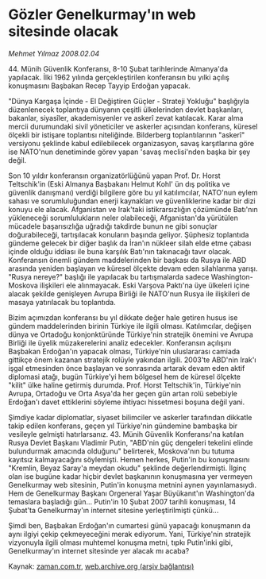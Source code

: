 # Gözler Genelkurmay'ın web sitesinde olacak

*Mehmet Yılmaz 2008.02.04*

<tr><td class="metin" colspan="2" style="padding-top: 20px; padding-left: 5px; padding-right: 10px;">44. Münih Güvenlik Konferansı, 8-10 Şubat tarihlerinde Almanya'da yapılacak. İlki 1962 yılında gerçekleştirilen konferansın bu yılki açılış konuşmasını Başbakan Recep Tayyip Erdoğan yapacak.</td></tr><tr><td class="metin" colspan="2" style="padding-top: 20px; padding-left: 5px; padding-right: 10px;"><p>"Dünya Kargaşa İçinde - El Değiştiren Güçler - Strateji Yokluğu" başlığıyla düzenlenecek toplantıya dünyanın çeşitli ülkelerinden devlet başkanları, bakanlar, siyasîler, akademisyenler ve askerî zevat katılacak. Karar alma mercii durumundaki sivil yöneticiler ve askerler açısından konferans, küresel ölçekli bir istişare toplantısı niteliğinde. Bilderberg toplantılarının "askerî" versiyonu şeklinde kabul edilebilecek organizasyon, savaş karşıtlarına göre ise NATO'nun denetiminde görev yapan 'savaş meclisi'nden başka bir şey değil.
<p>Son 10 yıldır konferansın organizatörlüğünü yapan Prof. Dr. Horst Teltschik'in (Eski Almanya Başbakanı Helmut Kohl' ün dış politika ve güvenlik danışmanı) verdiği bilgilere göre bu yıl katılımcılar, NATO'nun eylem sahası ve sorumluluğundan enerji kaynakları ve güvenliklerine kadar bir dizi konuyu ele alacak. Afganistan ve Irak'taki istikrarsızlığın çözümünde Batı'nın yükleneceği sorumlulukların neler olabileceği, Afganistan'da yürütülen mücadele başarısızlığa uğradığı takdirde bunun ne gibi sonuçlar doğurabileceği, tartışılacak konuların başında geliyor. Şüphesiz toplantıda gündeme gelecek bir diğer başlık da İran'ın nükleer silah elde etme çabası içinde olduğu iddiası ile buna karşılık Batı'nın takınacağı tavır olacak. Konferansın önemli gündem maddelerinden bir başkası da Rusya ile ABD arasında yeniden başlayan ve küresel ölçekte devam eden silahlanma yarışı. "Rusya nereye?" başlığı ile yapılacak bu tartışmalarda sadece Washington-Moskova ilişkileri ele alınmayacak. Eski Varşova Paktı'na üye ülkeleri içine alacak şekilde genişleyen Avrupa Birliği ile NATO'nun Rusya ile ilişkileri de masaya yatırılacak bu toplantıda.
<p>Bizim açımızdan konferansı bu yıl dikkate değer hale getiren husus ise gündem maddelerinden birinin Türkiye ile ilgili olması. Katılımcılar, değişen dünya ve Ortadoğu konjonktüründe Türkiye'nin stratejik önemini ve Avrupa Birliği ile üyelik müzakerelerini analiz edecekler. Konferansın açılışını Başbakan Erdoğan'ın yapacak olması, Türkiye'nin uluslararası camiada gittikçe önem kazanan stratejik rolüyle yakından ilgili. 2003'te ABD'nin Irak'ı işgal etmesinden önce başlayan ve sonrasında artarak devam eden aktif diplomasi atağı, bugün Türkiye'yi hem bölgesel hem de küresel ölçekte "kilit" ülke haline getirmiş durumda. Prof. Horst Teltschik'in, Türkiye'nin Avrupa, Ortadoğu ve Orta Asya'da her geçen gün artan rolü sebebiyle Erdoğan'ı davet ettiklerini söyleme ihtiyacı hissetmesi boşuna değil yani.
<p>Şimdiye kadar diplomatlar, siyaset bilimciler ve askerler tarafından dikkatle takip edilen konferans, geçen yıl Türkiye'nin gündemine bambaşka bir vesileyle gelmişti hatırlarsanız. 43. Münih Güvenlik Konferansı'na katılan Rusya Devlet Başkanı Vladimir Putin, "ABD'nin güç dengeleri tekelini elinde bulundurmak amacında olduğunu" belirterek, Moskova'nın bu tutuma kayıtsız kalmayacağını söylemişti. Hemen herkes, Putin'in bu konuşmasını "Kremlin, Beyaz Saray'a meydan okudu" şeklinde değerlendirmişti. İlginç olan ise bugüne kadar hiçbir devlet başkanının konuşmasına yer vermeyen Genelkurmay web sitesinin, Putin'in konuşma metnini aynen yayınlamasıydı. Hem de Genelkurmay Başkanı Orgeneral Yaşar Büyükanıt'ın Washington'da temaslara başladığı gün... Putin'in 10 Şubat 2007 tarihli konuşması, 14 Şubat'ta Genelkurmay'ın internet sitesine yerleştirilmişti çünkü...
<p>Şimdi ben, Başbakan Erdoğan'ın cumartesi günü yapacağı konuşmanın da aynı ilgiyi çekip çekmeyeceğini merak ediyorum. Yani, Türkiye'nin stratejik vizyonuyla ilgili olması muhtemel konuşma metni, tıpkı Putin'inki gibi, Genelkurmay'ın internet sitesinde yer alacak mı acaba?<br/></p></p></p></p></p></td></tr>

Kaynak: [zaman.com.tr](http://zaman.com.tr/yazar.do?yazino=647464), [web.archive.org (arşiv bağlantısı)](http://web.archive.org/web/20080504102232/http://www.zaman.com.tr:80/yazar.do?yazino=647464)
